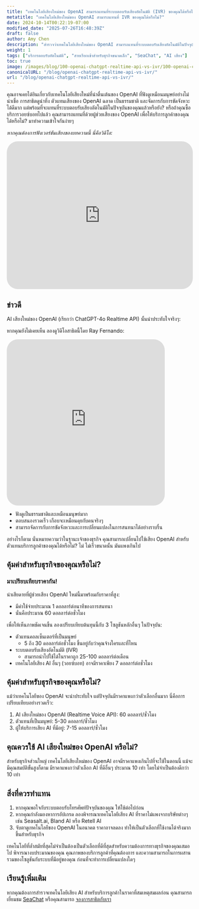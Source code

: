 ```yaml
---
title: "เทคโนโลยีเสียงใหม่ของ OpenAI สามารถแทนที่ระบบตอบรับเสียงอัตโนมัติ (IVR) ของคุณได้หรือไม่?"
metatitle: "เทคโนโลยีเสียงใหม่ของ OpenAI สามารถแทนที่ IVR ของคุณได้หรือไม่?"
date: 2024-10-14T00:22:19-07:00
modified_date: "2025-07-26T16:48:39Z"
draft: false
author: Amy Chen
description: "สำรวจว่าเทคโนโลยีเสียงใหม่ของ OpenAI สามารถแทนที่ระบบตอบรับเสียงอัตโนมัติในปัจจุบันของคุณได้หรือไม่"
weight: 1
tags: ["บริการตอบรับอัตโนมัติ", "สายเรียกเข้าสำหรับธุรกิจขนาดเล็ก", "SeaChat", "AI เสียง"]
toc: true
image: /images/blog/100-openai-chatgpt-realtime-api-vs-ivr/100-openai-chatgpt-realtime-api-vs-ivr.png
canonicalURL: "/blog/openai-chatgpt-realtime-api-vs-ivr/"
url: "/blog/openai-chatgpt-realtime-api-vs-ivr/"
---
```


คุณอาจเคยได้ยินเกี่ยวกับเทคโนโลยีเสียงใหม่ที่น่าตื่นเต้นของ OpenAI ที่ฟังดูเหมือนมนุษย์อย่างไม่น่าเชื่อ การสาธิตดูน่าทึ่ง ตัวแทนเสียงของ OpenAI ฉลาด เป็นธรรมชาติ และจัดการกับการขัดจังหวะได้ดีมาก แต่พร้อมที่จะแทนที่ระบบตอบรับเสียงอัตโนมัติในปัจจุบันของคุณแล้วหรือยัง? หรือถ้าคุณซื้อบริการวอยซ์บอทไปแล้ว คุณสามารถแทนที่ด้วยผู้ช่วยเสียงของ OpenAI เพื่อให้บริการลูกค้าของคุณได้หรือไม่? มาทำความเข้าใจกันง่ายๆ

*หากคุณต้องการฟังเวอร์ชันเสียงของบทความนี้ นี่คือวิดีโอ:*

<iframe width="100%" height="400" src="https://www.youtube.com/embed/?v=DgX6F711ceA&list=PL8K7_LTqly46agqJW2quG5Vsylt5os1Al" title="YouTube video player" frameborder="0" allow="accelerometer; autoplay; clipboard-write; encrypted-media; gyroscope; picture-in-picture" allowfullscreen style="border-radius: 30px;"></iframe>

## ข่าวดี

AI เสียงใหม่ของ OpenAI (เรียกว่า ChatGPT-4o Realtime API) นั้นน่าประทับใจจริงๆ:

หากคุณยังไม่เคยเห็น ลองดูวิดีโอสาธิตนี้โดย Ray Fernando:

<iframe width="85%" height="450px" src="https://www.youtube.com/embed/M8-bsaaLLyg" title="Live: OpenAI 2024 Realtime Voice API Demo - Dev Day Exclusive" frameborder="0" allow="accelerometer; autoplay; clipboard-write; encrypted-media; gyroscope; picture-in-picture" allowfullscreen style="border-radius: 30px;"></iframe>

- ฟังดูเป็นธรรมชาติและเหมือนมนุษย์มาก
- ตอบสนองรวดเร็ว เกือบจะเหมือนคุยกับคนจริงๆ
- สามารถจัดการกับการขัดจังหวะและการเปลี่ยนแปลงในการสนทนาได้อย่างราบรื่น

อย่างไรก็ตาม นั่นหมายความว่าในฐานะเจ้าของธุรกิจ คุณสามารถเปลี่ยนไปใช้เสียง OpenAI สำหรับตัวแทนบริการลูกค้าของคุณได้หรือไม่? ไม่ ไม่เร็วขนาดนั้น มันแพงเกินไป

## คุ้มค่าสำหรับธุรกิจของคุณหรือไม่?
### มาเปรียบเทียบราคากัน!

น่าเสียดายที่ผู้ช่วยเสียง OpenAI ใหม่นี้มาพร้อมกับราคาที่สูง:

- มีค่าใช้จ่ายประมาณ 1 ดอลลาร์ต่อนาทีของการสนทนา
- นั่นคือประมาณ 60 ดอลลาร์ต่อชั่วโมง

เพื่อให้เห็นภาพชัดเจนขึ้น ลองเปรียบเทียบต้นทุนนี้กับ 3 โซลูชันหลักอื่นๆ ในปัจจุบัน:

- ตัวแทนคอลเซ็นเตอร์ที่เป็นมนุษย์
  - 5 ถึง 30 ดอลลาร์ต่อชั่วโมง ขึ้นอยู่กับว่าคุณจ้างใครและที่ไหน
- ระบบตอบรับเสียงอัตโนมัติ (IVR)
  - สามารถนำไปใช้ได้ในราคาถูก 25-100 ดอลลาร์ต่อเดือน
- เทคโนโลยีเสียง AI อื่นๆ (วอยซ์บอท) อาจมีราคาเพียง 7 ดอลลาร์ต่อชั่วโมง

## คุ้มค่าสำหรับธุรกิจของคุณหรือไม่?

แม้ว่าเทคโนโลยีของ OpenAI จะน่าประทับใจ แต่ปัจจุบันมีราคาแพงกว่าตัวเลือกอื่นมาก นี่คือการเปรียบเทียบอย่างรวดเร็ว:

1. AI เสียงใหม่ของ OpenAI (Realtime Voice API): 60 ดอลลาร์/ชั่วโมง
2. ตัวแทนที่เป็นมนุษย์: 5-30 ดอลลาร์/ชั่วโมง
3. ผู้ให้บริการเสียง AI ที่มีอยู่: 7-15 ดอลลาร์/ชั่วโมง

## คุณควรใช้ AI เสียงใหม่ของ OpenAI หรือไม่?

สำหรับธุรกิจส่วนใหญ่ เทคโนโลยีเสียงใหม่ของ OpenAI อาจมีราคาแพงเกินไปที่จะใช้ในตอนนี้ แม้จะมีคุณสมบัติขั้นสูงก็ตาม มีราคาแพงกว่าตัวเลือก AI ที่ดีอื่นๆ ประมาณ 10 เท่า โดยไม่จำเป็นต้องดีกว่า 10 เท่า

## สิ่งที่ควรทำแทน

1. หากคุณพอใจกับระบบตอบรับโทรศัพท์ปัจจุบันของคุณ ให้ใช้ต่อไปก่อน
2. หากคุณกำลังมองหาการอัปเกรด ลองพิจารณาเทคโนโลยีเสียง AI ที่ราคาไม่แพงจากบริษัทต่างๆ เช่น Seasalt.ai, Bland AI หรือ Retell AI
3. จับตาดูเทคโนโลยีของ OpenAI ในอนาคต ราคาอาจลดลง ทำให้เป็นตัวเลือกที่ใช้งานได้จริงมากขึ้นสำหรับธุรกิจ

เทคโนโลยีที่ล้ำสมัยที่สุดไม่จำเป็นต้องเป็นตัวเลือกที่ดีที่สุดสำหรับความต้องการทางธุรกิจของคุณเสมอไป พิจารณางบประมาณของคุณ คุณภาพของบริการลูกค้าที่คุณต้องการ และความสามารถในการผสานรวมของโซลูชันกับระบบที่มีอยู่ของคุณ ก่อนที่จะทำการเปลี่ยนแปลงใดๆ

## เรียนรู้เพิ่มเติม
หากคุณต้องการสำรวจเทคโนโลยีเสียง AI สำหรับบริการลูกค้าในราคาที่สมเหตุสมผลก่อน คุณสามารถเยี่ยมชม [SeaChat](https://chat.seasalt.ai/?utm_source=blog/) หรือคุณสามารถ [จองการสาธิตกับเรา](https://meetings.hubspot.com/seasalt-ai/seasalt-meeting)
